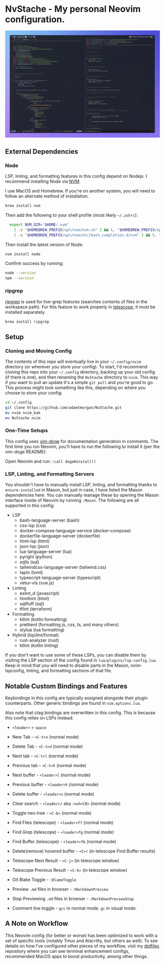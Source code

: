 # NvStache - My personal Neovim configuration.

![screenshot](screenshot0.jpg)

## External Dependencies

### Node

LSP, linting, and formatting features in this config depend on Nodejs. I recommend installing Node via [NVM](https://github.com/nvm-sh/nvm).

I use MacOS and Homebrew. If you're on another system, you will need to follow an alternate method of installation.

```bash
brew install nvm
```

Then add the following to your shell profile (most likely `~/.zshrc`):

```bash
  export NVM_DIR="$HOME/.nvm"
    [ -s "$HOMEBREW_PREFIX/opt/nvm/nvm.sh" ] && \. "$HOMEBREW_PREFIX/opt/nvm/nvm.sh" # This loads nvm
    [ -s "$HOMEBREW_PREFIX/opt/nvm/etc/bash_completion.d/nvm" ] && \. "$HOMEBREW_PREFIX/opt/nvm/etc/bash_completion.d/nvm" # This loads nvm bash_completion
```

Then install the latest version of Node:

```bash
nvm install node
```

Confirm success by running:

```bash
node --version
npm --version
```

### ripgrep

[ripgrep](https://github.com/BurntSushi/ripgrep) is used for live-grep features (searches contents of files in the workspace path). For this feature to work
properly in [telescope](https://github.com/nvim-telescope/telescope.nvim), it must be installed separately.

```bash
brew install ripgrep
```

## Setup

### Cloning and Moving Config

The contents of this repo will eventually live in your `~/.config/nvim` directory (or wherever you store your config). To start, I'd recommend cloning this repo into your `~/.config` directory, backing up your old config (if there is one), and then renaming the `NvStache` directory to `nvim`. This way if you want to pull an update it's a simple `git pull` and you're good to go. This process might look something like this, depending on where you choose to store your config:

```bash
cd ~/.config
git clone https://github.com/adamtmorgan/NvStache.git
mv nvim nvim_bak
mv NvStache nvim
```

### One-Time Setups

This config uses [vim-doge](https://github.com/kkoomen/vim-doge) for documentation generation in comments. The first time you run Neovim, you'll have to run the following to install it (per the vim-doge README):

Open Neovim and run:
`:call doge#install()`

### LSP, Linting, and Formatting Servers

You shouldn't have to manually install LSP, linting, and formatting thanks to `ensure-installed` in Mason, but just in case, I have listed the Mason dependencies here. You can manually manage these by opening the Mason interface inside of Neovim by running `:Mason`. The following are all supported in this config:

- LSP
  - bash-language-server (bash)
  - css-lsp (css)
  - docker-compose-language-service (docker-compose)
  - dockerfile-language-server (dockerfile)
  - html-lsp (html)
  - json-lsp (json)
  - lua-language-server (lua)
  - pyright (python)
  - sqlls (sql)
  - tailwindcss-language-server (tailwind.css)
  - taplo (toml)
  - typescript-language-server (typescript)
  - vetur-vls (vue.js)
- Linting
  - eslint_d (javascript)
  - htmlhint (html)
  - sqlfluff (sql)
  - tflint (terraform)
- Formatting
  - ktlint (kotlin formatting)
  - prettierd (formatting js, css, ts, and many others)
  - stylua (lua formatting)
- Hybrid (lsp/lint/format)
  - rust-analyzer (rust)
  - ktlint (kotlin linting)

If you don't want to use some of these LSPs, you can disable
them by visiting the LSP section of the config found in
`lua/plugins/lsp-config.lua`. Keep in mind that you will need to
disable parts in the Mason, nvim-lspconfig, linting, and formatting
sections of that file.

## Notable Custom Bindings and Features

Keybindings in this config are typically assigned
alongside their plugin counterparts. Other generic bindings
are found in `vim.options.lua`.

Also note that ctag bindings are overwritten in this config.
This is because this config relies on LSPs instead.

- `<leader>` = `space`

- New Tab - `<C-t>n` (normal mode)

- Delete Tab - `<C-t>d` (normal mode)

- Next tab - `<C-t>l` (normal mode)

- Previous tab - `<C-t>h` (normal mode)

- Next buffer - `<leader>l` (normal mode)

- Previous buffer - `<leader>h` (normal mode)

- Delete buffer - `<leader>x` (normal mode)

- Clear search - `<leader>/` aka `:noh<CR>` (normal mode)

- Toggle neo-tree - `<C-b>` (normal mode)

- Find Files (telescope) - `<leader>ff` (normal mode)

- Find Grep (telescope) - `<leader>fg` (normal mode)

- Find Buffer (telescope) - `<leader>fb` (normal mode)

- Delete(remove) hovered buffer - `<C>r` (in telescope Find Buffer results)

- Telescope Next Result - `<C-j>` (in telescope window)

- Telescope Previous Result - `<C-k>` (in telescope window)

- Git Blake Toggle - `:BlameToggle`

- Preview `.md` files in browser - `:MarkdownPreview`

- Stop Previewing `.md` files in browser - `:MarkdownPreviewStop`

- Comment line toggle - `gcc` in normal mode. `gc` in visual mode.

## A Note on Workflow

This Neovim config (for better or worse) has been optimized to work with a set of specific tools (notably Tmux and Alacritty, but others as well). To see details on how I've configured other pieces of my workflow, visit my [dotfiles](https://github.com/adamtmorgan/dotfiles) repository where you can see terminal enhancement configs, recommended MacOS apps to boost productivity, among other things.
